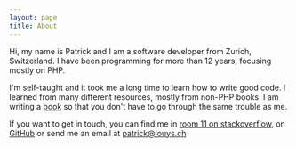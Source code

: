 ```yaml
---
layout: page
title: About
---
```


Hi, my name is Patrick and I am a software developer from Zurich, Switzerland. 
I have been programming for more than 12 years, focusing mostly on PHP.


I'm self-taught and it took me a long time to learn how
to write good code. I learned from many different
resources, mostly from non-PHP books. I am writing a [book](/professional-php) so
that you don't have to go through the same trouble as me.

If you want to get in touch, you can find me in [room 11 on stackoverflow](http://chat.stackoverflow.com/rooms/11/php), on [GitHub](https://github.com/PatrickLouys) or send me an email at patrick@louys.ch
